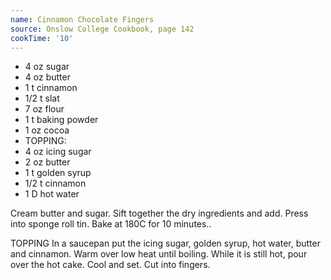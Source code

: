 ```yaml
---
name: Cinnamon Chocolate Fingers
source: Onslow College Cookbook, page 142
cookTime: '10'
---
```


* 4 oz sugar
* 4 oz butter
* 1 t cinnamon
* 1/2 t slat
* 7 oz flour
* 1 t baking powder
* 1 oz cocoa
* TOPPING:
* 4 oz icing sugar
* 2 oz butter
* 1 t golden syrup
* 1/2 t cinnamon
* 1 D hot water

Cream butter and sugar.  Sift together the dry ingredients and add.  Press into sponge roll tin.  Bake at 180C for 10 minutes..

TOPPING
In a saucepan put the icing sugar, golden syrup, hot water, butter and cinnamon.  Warm over low heat until boiling.  While it is still hot, pour over the hot cake.  Cool and set.  Cut into fingers.

